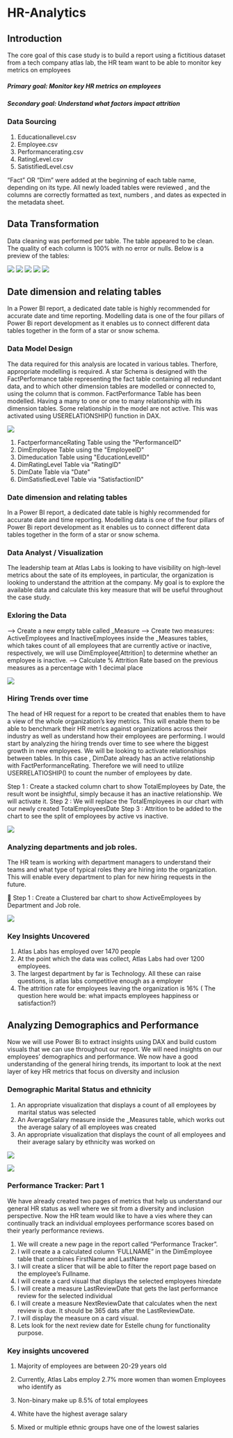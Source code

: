 # HR-Analytics


## Introduction

  The core goal of this case study is to build a report using a fictitious dataset from a tech company atlas lab, the HR team want to be able to monitor key metrics on employees
  
##### Primary goal: Monitor key HR metrics on employees
##### Secondary goal:  Understand what factors impact attrition

### Data Sourcing

1) Educationallevel.csv
2) Employee.csv
3) Performancerating.csv
4) RatingLevel.csv
5) SatistifiedLevel.csv


  “Fact” OR “Dim” were added at the beginning of each table name, depending on its type. All newly loaded tables were reviewed , and the columns are correctly formatted as text, numbers , and dates as expected in the metadata sheet.

## Data Transformation

Data cleaning was performed per table. The table appeared to be clean. The quality of each column is 100% with no error or nulls. Below is a preview of the tables:

![](dimeducationlevel.png)  ![](dimemployee.png)  ![](dimratinglevel.png)  ![](dimsatisfiedlevel.png) ![](factpermancerating.png)


## Date dimension and relating tables
  In a Power BI report, a dedicated date table is highly recommended for accurate date and time reporting. Modelling data is one of the four pillars of Power Bi report development as it enables us to connect different data tables together in the form of a star or snow schema.



### Data Model Design
  The data required for this analysis are located in various tables. Therfore, appropriate modelling is required. A star Schema is designed with the FactPerformance table representing the fact table containing all redundant data, and to which other dimension tables are modelled or connected to, using the column that is common. FactPerformance Table has been modelled. Having a many to one or one to many relationship with its dimension tables. Some relationship in the model are not active. This was activated using USERELATIONSHIP() function in DAX.  
  
![](Data_Model.png)  


1) FactperformanceRating Table using the "PerformanceID"
2) DimEmployee Table using the "EmployeeID"
3) Dimeducation Table using "EducationLevelID"
4) DimRatingLevel Table via "RatingID"
5) DimDate Table via  "Date"
6) DimSatisfiedLevel Table via "SatisfactionID"

### Date dimension and relating tables
In a Power BI report, a dedicated date table is highly recommended for accurate date and time reporting. Modelling data is one of the four pillars of Power Bi report development as it enables us to connect different data tables together in the form of a star or snow schema.



### Data Analyst / Visualization


The leadership team at Atlas Labs is looking to have visibility on high-level metrics about the sate of its employees, in particular, the organization is looking to understand the attrition at the company.
My goal is to explore the available data and calculate this key measure that will be useful throughout the case study.

### Exloring the Data

--> Create a new empty table called _Measure
--> Create two measures: ActiveEmployees and InactiveEmployees inside the _Measures tables, which takes count of all employees that are currently active or inactive, respectively, we will use DimEmployee[Attrition] to determine whether an employee is inactive.
--> Calculate % Attrition Rate based on the previous measures as a percentage with 1 decimal place


![](Overview.png)  



### Hiring Trends over time

  The head of HR request for a report to be created that enables them to have a view of the whole organization’s key metrics. This will enable them to be able to benchmark their HR metrics against organizations across their industry as well as understand how their employees are performing.
I would start by analyzing the hiring trends over time to see where the biggest growth in new employees.
We will be looking to activate relationships between tables. In this case , DimDate already has an active relationship with FactPerformanceRating. Therefore we will need to utilize USERRELATIOSHIP() to count the number of employees by date.

Step 1 : Create a stacked column chart to show TotalEmployees by Date, the result wont be insightful, simply because it has an inactive relationship. We will activate it.
Step 2 : We will replace the TotalEmployees in our chart with our newly created TotalEmployeesDate
Step 3 : Attrition to be added to the chart to see the split of employees by active vs inactive.


![](Employees_hiring_trend.png)  


### Analyzing departments and job roles.
The HR team is working with department managers to understand their teams and what type of typical roles they are hiring into the organization. This will enable every department to plan for new hiring requests in the future.

	Step 1 : Create a Clustered bar chart to show ActiveEmployees by Department and Job role.


![](Active_employees_by_department_and_jobrole.png)  

### Key Insights Uncovered
1)	Atlas Labs has employed over 1470 people
2)	At the point which the data was collect, Atlas Labs had over 1200 employees.
3)	The largest department by far is Technology.
All these can raise questions, is atlas labs competitive enough as a employer
4)	The attrition rate for employees leaving the organization is 16% ( The question here would be: what impacts employees happiness or satisfaction?)

   


## Analyzing Demographics and Performance

Now we will use Power Bi to extract insights using DAX and build custom visuals that we can use throughout our report. We will need insights on our employees’ demographics and performance.
We now have a good understanding of the general hiring trends, its important to look at the next layer of key HR metrics that focus on diversity and inclusion


### Demographic Marital Status and ethnicity
1) An appropriate visualization that displays a count of all employees by marital status was selected
2) An AverageSalary measure inside the _Measures table, which works out the average salary of all employees was created
3) An appropriate visualization that displays the count of all employees and their average salary by ethnicity was worked on




![](employees_by_marital_status.png)  

![](employees_by_ethnicity.png)  

### Performance Tracker: Part 1

We have already created two pages of metrics that help us understand our general HR status as well where we sit from a diversity and inclusion perspective.
	Now the HR team would like to have a vies where they can continually track an individual employees performance scores based on their yearly performance reviews.

1) We will create a new page in the report called “Performance Tracker”.
2) I will create a a calculated column ‘FULLNAME” in the DimEmployee table that combines FirstName and LastName
3) I will create a slicer that will be able to filter the report page based on the employee’s Fullname.
4) I will create a card visual that displays the selected employees hiredate
5) I will create a measure LastReviewDate that gets the last performance review for the selected individual
6) I will create a measure NextReviewDate that calculates when the next review is due. It should be 365 dats after the LastReviewDate.
7) I will display the measure on a card visual.
8) Lets look for the next review date for Estelle chung for functionality purpose.



### Key insights uncovered
1)	Majority of employees are between 20-29 years old
2)	Currently, Atlas Labs employ 2.7% more women than women
Employees who identify as 

1)	Non-binary make up 8.5% of total employees
2)	White have the highest average salary
3)	Mixed or multiple ethnic groups have one of the lowest salaries







